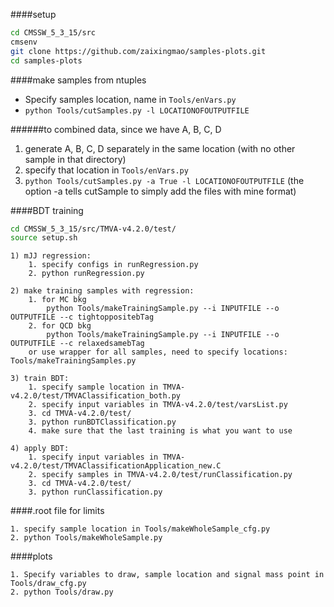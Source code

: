####setup
```bash
cd CMSSW_5_3_15/src
cmsenv
git clone https://github.com/zaixingmao/samples-plots.git
cd samples-plots
```

####make samples from ntuples
* Specify samples location, name in `Tools/enVars.py`
* `python Tools/cutSamples.py -l LOCATIONOFOUTPUTFILE`

######to combined data, since we have A, B, C, D
1. generate A, B, C, D separately in the same location
 (with no other sample in that directory)
2. specify that location in `Tools/enVars.py`
3. `python Tools/cutSamples.py -a True -l LOCATIONOFOUTPUTFILE`
 (the option -a tells cutSample to simply add the files with mine format)

####BDT training
```bash
cd CMSSW_5_3_15/src/TMVA-v4.2.0/test/
source setup.sh
```

```
1) mJJ regression:
    1. specify configs in runRegression.py
    2. python runRegression.py

2) make training samples with regression:
    1. for MC bkg
        python Tools/makeTrainingSample.py --i INPUTFILE --o OUTPUTFILE --c tightoppositebTag
    2. for QCD bkg
        python Tools/makeTrainingSample.py --i INPUTFILE --o OUTPUTFILE --c relaxedsamebTag
    or use wrapper for all samples, need to specify locations: Tools/makeTrainingSamples.py

3) train BDT:
    1. specify sample location in TMVA-v4.2.0/test/TMVAClassification_both.py
    2. specify input variables in TMVA-v4.2.0/test/varsList.py
    3. cd TMVA-v4.2.0/test/
    3. python runBDTClassification.py
    4. make sure that the last training is what you want to use

4) apply BDT:
    1. specify input variables in TMVA-v4.2.0/test/TMVAClassificationApplication_new.C
    2. specify samples in TMVA-v4.2.0/test/runClassification.py
    3. cd TMVA-v4.2.0/test/
    3. python runClassification.py
```

####.root file for limits
```
1. specify sample location in Tools/makeWholeSample_cfg.py
2. python Tools/makeWholeSample.py
```

####plots
```
1. Specify variables to draw, sample location and signal mass point in Tools/draw_cfg.py
2. python Tools/draw.py
```